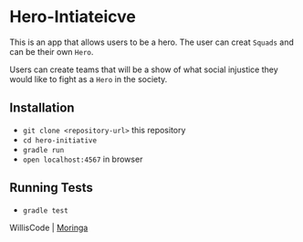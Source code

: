 # Hero-Intiateicve
This is an app that allows users to be a hero. The user can creat `Squads` and can be their own `Hero`.

Users can create teams that will be a show of what social injustice they would like to fight as a `Hero` in the society.

## Installation
* `git clone <repository-url>` this repository
* `cd hero-initiative`
* `gradle run`
* `open localhost:4567` in browser

## Running Tests
* `gradle test`


WillisCode | [Moringa](moringaschool.com)
